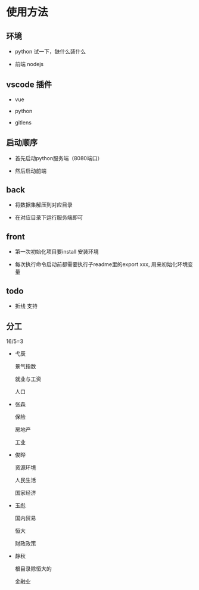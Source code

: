 # 使用方法

## 环境

- python 试一下，缺什么装什么

- 前端 nodejs

## vscode 插件

- vue

- python

- gitlens

## 启动顺序
- 首先启动python服务端（8080端口）

- 然后启动前端
## back
- 将数据集解压到对应目录

- 在对应目录下运行服务端即可

## front
- 第一次初始化项目要install 安装环境

- 每次执行命令启动前都需要执行子readme里的export xxx, 用来初始化环境变量


## todo

- 折线 支持 

## 分工

16/5=3

- 弋辰
    
    景气指数

    就业与工资

    人口

- 张森

    保险

    房地产
    
    工业

- 俊晔

    资源环境

    人民生活

    国家经济

- 玉彪

    国内贸易

    恒大

    财政政策

- 静秋

    根目录除恒大的

    金融业

